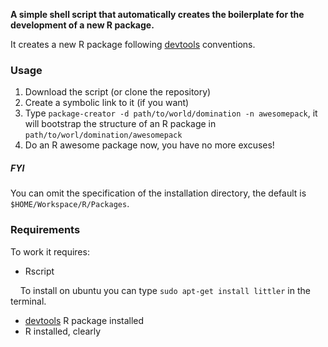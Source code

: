 **A simple shell script that automatically creates the boilerplate for the development of a new R package.**

It creates a new R package following [devtools](https://github.com/hadley/devtools) conventions.

### Usage

1. Download the script (or clone the repository)
2. Create a symbolic link to it (if you want)
3. Type `package-creator -d path/to/world/domination -n awesomepack`, it will bootstrap the structure of an R package in `path/to/worl/domination/awesomepack`
4. Do an R awesome package now, you have no more excuses!

##### FYI

You can omit the specification of the installation directory, the default is `$HOME/Workspace/R/Packages`.

### Requirements

To work it requires:
* Rscript

&nbsp;&nbsp;&nbsp;&nbsp;To install on ubuntu you can type `sudo apt-get install littler` in the terminal.
* [devtools](https://github.com/hadley/devtools) R package installed
* R installed, clearly